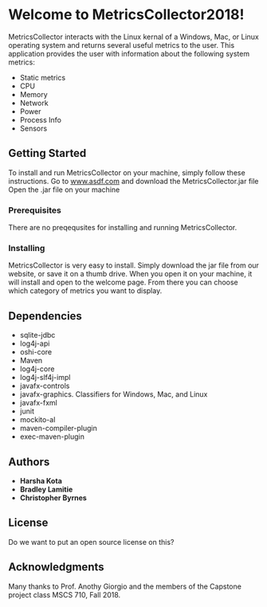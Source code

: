 # Welcome to MetricsCollector2018!

MetricsCollector interacts with the Linux kernal of a Windows, Mac, or Linux operating system and returns several useful metrics to the user.  This application provides the user with information about the following system metrics:

* Static metrics
* CPU
* Memory
* Network
* Power
* Process Info
* Sensors

## Getting Started

To install and run MetricsCollector on your machine, simply follow these instructions.
Go to www.asdf.com and download the MetricsCollector.jar file
Open the .jar file on your machine

### Prerequisites

There are no preqequsites for installing and running MetricsCollector.

### Installing

MetricsCollector is very easy to install. Simply download the jar file from our website, or save it on a thumb drive.
When you open it on your machine, it will install and open to the welcome page. From there you can choose which category of metrics you want to display.

## Dependencies

* sqlite-jdbc
* log4j-api
* oshi-core
* Maven
* log4j-core
* log4j-slf4j-impl
* javafx-controls
* javafx-graphics. Classifiers for Windows, Mac, and Linux
* javafx-fxml
* junit
* mockito-al
* maven-compiler-plugin
* exec-maven-plugin

## Authors

* **Harsha Kota**
* **Bradley Lamitie**
* **Christopher Byrnes**

## License

Do we want to put an open source license on this?

## Acknowledgments

Many thanks to Prof. Anothy Giorgio and the members of the Capstone project class MSCS 710, Fall 2018.

